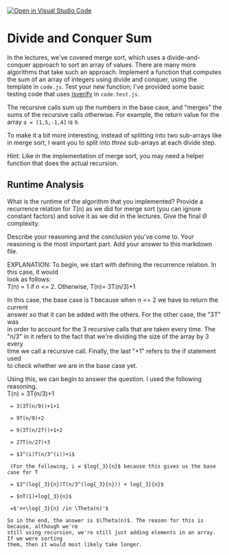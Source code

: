 [![Open in Visual Studio Code](https://classroom.github.com/assets/open-in-vscode-718a45dd9cf7e7f842a935f5ebbe5719a5e09af4491e668f4dbf3b35d5cca122.svg)](https://classroom.github.com/online_ide?assignment_repo_id=11765941&assignment_repo_type=AssignmentRepo)
# Divide and Conquer Sum

In the lectures, we've covered merge sort, which uses a divide-and-conquer
approach to sort an array of values. There are many more algorithms that take
such an approach. Implement a function that computes the sum of an array of
integers using divide and conquer, using the template in `code.js`. Test your
new function; I've provided some basic testing code that uses
[jsverify](https://jsverify.github.io/) in `code.test.js`.

The recursive calls sum up the numbers in the base case, and "merges" the sums
of the recursive calls otherwise. For example, the return value for the array `a
= [1,5,-1,4]` is `9`.

To make it a bit more interesting, instead of splitting into two sub-arrays like
in merge sort, I want you to split into *three* sub-arrays at each divide step.

Hint: Like in the implementation of merge sort, you may need a helper function
that does the actual recursion.

## Runtime Analysis

What is the runtime of the algorithm that you implemented? Provide a recurrence
relation for $T(n)$ as we did for merge sort (you can ignore constant factors)
and solve it as we did in the lectures. Give the final $\Theta$ complexity.

Describe your reasoning and the conclusion you've come to. Your reasoning is the
most important part. Add your answer to this markdown file.

EXPLANATION:
To begin, we start with defining the recurrence relation. In this case, it would  
look as follows:  
T(n) = 1 if n <= 2. Otherwise, T(n)= 3T(n/3)+1  

In this case, the base case is 1 because when n <= 2 we have to return the current  
answer so that it can be added with the others. For the other case, the "3T" was  
in order to account for the 3 recursive calls that are taken every time. The  
"n/3" in it refers to the fact that we're dividing the size of the array by 3 every  
time we call a recursive call. Finally, the last "+1" refers to the if statement used  
to check whether we are in the base case yet.  

Using this, we can begin to answer the question. I used the following reasoning.  
T(n) = 3T(n/3)+1  

     = 3(3T(n/9))+1+1  
     
     = 9T(n/9)+2  
     
     = 9(3T(n/27))+1+2  
     
     = 27T(n/27)+3  
     
     = $3^(i)T(n/3^(i))+i$  

     (For the following, i = $log{_3}{n}$ because this gives us the base case for T  
     
     = $3^(log{_3}{n})T(n/3^(log{_3}{n})) + log{_3}{n}$  

     = $nT(1)+log{_3}{n}$  
       
     =$'n+\log{_3}{n} /in \Theta(n)'$  

    So in the end, the answer is $\Theta(n)$. The reason for this is because, although we're  
    still using recursion, we're still just adding elements in an array. If we were sorting  
    them, then it would most likely take longer.

     

